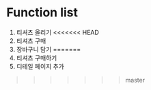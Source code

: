 # Function list
1. 티셔츠 올리기
<<<<<<< HEAD
2. 티셔츠 구매
3. 장바구니 담기
=======
2. 티셔츠 구매하기
3. 디테일 페이지 추가
>>>>>>> master
